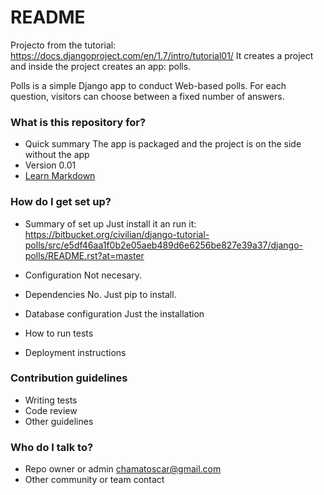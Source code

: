 # README #
Projecto from the tutorial: https://docs.djangoproject.com/en/1.7/intro/tutorial01/ 
It creates a project and inside the project creates an app: polls.

Polls is a simple Django app to conduct Web-based polls. For each
question, visitors can choose between a fixed number of answers.

### What is this repository for? ###

* Quick summary
The app is packaged and the project is on the side without the app
* Version 0.01
* [Learn Markdown](https://bitbucket.org/tutorials/markdowndemo)

### How do I get set up? ###

* Summary of set up
Just install it an run it:
https://bitbucket.org/civilian/django-tutorial-polls/src/e5df46aa1f0b2e05aeb489d6e6256be827e39a37/django-polls/README.rst?at=master 
* Configuration
Not necesary.
* Dependencies
No. Just pip to install.
* Database configuration
Just the installation
* How to run tests

* Deployment instructions

### Contribution guidelines ###

* Writing tests
* Code review
* Other guidelines

### Who do I talk to? ###

* Repo owner or admin
chamatoscar@gmail.com
* Other community or team contact